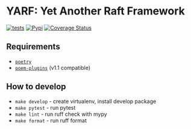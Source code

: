 # YARF: Yet Another Raft Framework

[![tests](https://github.com/Alviner/yarf/actions/workflows/tests.yaml/badge.svg)](https://github.com/Alviner/yarf/actions/workflows/tests.yaml)
[![Pypi](https://img.shields.io/pypi/v/yarf?color=%2334D058&label=pypi%20package)](https://pypi.org/project/yarf)
[![Coverage Status](https://coveralls.io/repos/github/Alviner/yarf/badge.svg?branch=main)](https://coveralls.io/github/Alviner/yarf?branch=main)

## Requirements

- [`poetry`](https://python-poetry.org/)
- [`poem-plugins`](https://github.com/Alviner/poem-plugins) (v1.1 compatible)

## How to develop

- `make develop` - create virtualenv, install develop package
- `make pytest` - run pytest
- `make lint` - run ruff check with mypy
- `make format` - run ruff format
